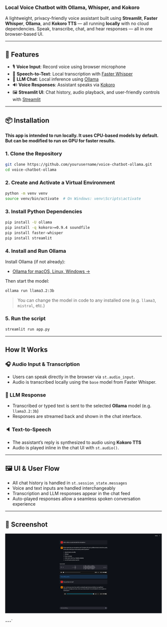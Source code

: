### Local Voice Chatbot with Ollama, Whisper, and Kokoro

A lightweight, privacy-friendly voice assistant built using **Streamlit**, **Faster Whisper**, **Ollama**, and **Kokoro TTS** — all running **locally** with no cloud dependencies. Speak, transcribe, chat, and hear responses — all in one browser-based UI.

---

## 🚀 Features

- 🎙️ **Voice Input**: Record voice using browser microphone
- 🧠 **Speech-to-Text**: Local transcription with [Faster Whisper](https://github.com/SYSTRAN/faster-whisper)
- 💬 **LLM Chat**: Local inference using [Ollama](https://ollama.com/download)
- 🔊 **Voice Responses**: Assistant speaks via [Kokoro](https://github.com/hexgrad/kokoro)
- 🖼️ **Streamlit UI**: Chat history, audio playback, and user-friendly controls with [Streamlit](https://github.com/streamlit/streamlit)

---

## 📦 Installation

#### This app is intended to run **locally**. It uses CPU-based models by default. But can be modified to run on GPU for faster results.

### 1. Clone the Repository

```bash
git clone https://github.com/yourusername/voice-chatbot-ollama.git
cd voice-chatbot-ollama
```

### 2. Create and Activate a Virtual Environment

```bash
python -m venv venv
source venv/bin/activate  # On Windows: venv\Scripts\activate
```

### 3. Install Python Dependencies

```bash
pip install -U ollama
pip install -q kokoro>=0.9.4 soundfile
pip install faster-whisper
pip install streamlit
```

### 4. Install and Run Ollama

Install Ollama (if not already):

- [Ollama for macOS, Linux, Windows →](https://ollama.com/download)

Then start the model:

```bash
ollama run llama3.2:3b
```

> You can change the model in code to any installed one (e.g. `llama3`, `mistral`, etc.)

### 5. Run the script

```bash
streamlit run app.py
```

---

## How It Works

### 🎧 Audio Input & Transcription

- Users can speak directly in the browser via `st.audio_input`.
- Audio is transcribed locally using the `base` model from Faster Whisper.

### 🤖 LLM Response

- Transcribed or typed text is sent to the selected **Ollama** model (e.g. `llama3.2:3b`)
- Responses are streamed back and shown in the chat interface.

### 🔈 Text-to-Speech

- The assistant’s reply is synthesized to audio using **Kokoro TTS**
- Audio is played inline in the chat UI with `st.audio()`.

---

## 🖼️ UI & User Flow

- All chat history is handled in `st.session_state.messages`
- Voice and text inputs are handled interchangeably
- Transcription and LLM responses appear in the chat feed
- Auto-played responses allow a seamless spoken conversation experience

---

## 📸 Screenshot

![App Screenshot](Screenshot.png)

---`
